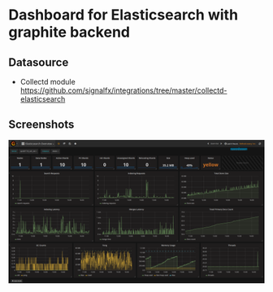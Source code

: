 # Dashboard for Elasticsearch with graphite backend

##  Datasource

- Collectd module https://github.com/signalfx/integrations/tree/master/collectd-elasticsearch

## Screenshots

![Full Screen](https://github.com/R4scal/grafana-dashboards/raw/master/Elasticsearch/screenshots/full.png)
